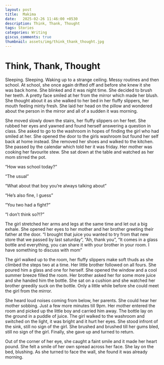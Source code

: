 ```yaml
---
layout: post
title:  Makima
date:   2025-02-26 11:46:00 +0530
description: Think, Thank, Thought
tags: Stories
categories: Writing
giscus_comments: true
thumbnail: assets/img/think_thank_thought.jpg
---
```


# Think, Thank, Thought

Sleeping. Sleeping. Waking up to a strange ceiling. Messy routines and then school. At school, she once again drifted off and before she knew it she was back home. She blinked and it was night time. She decided to brush her teeth. A pretty face smiled at her from the mirror which made her blush. She thought about it as she walked to her bed in her fluffy slippers, her mouth feeling minty fresh. She laid her head on the pillow and wondered about the person in the mirror and all of a sudden it was morning. 

She moved slowly down the stairs, her fluffy slippers on her feet. She rubbed her eyes and yawned and found herself answering a question in class. She asked to go to the washroom in hopes of finding the girl who had smiled at her. She opened the door to the girls washroom but found her self back at home instead. She removed her shoes and walked to the kitchen. She passed by the calendar which told her it was friday. Her mother was cooking her favourite stew. She sat down at the table and watched as her mom stirred the pot. 

“How was school today?” 

“The usual”

“What about that boy you’re always talking about”

“He’s also fine, I guess”

“You two had a fight?”

“I don’t think so?!?”

The girl stretched her arms and legs at the same time and let out a big exhale. She opened her eyes to her mother and her brother greeting their father at the door. “I brought that juice you wanted to try from that new store that we passed by last saturday”, “Ah, thank you”, “It comes in a glass bottle and everything, you can share it with your brother in your room. I have something to discuss with mom” 

The girl walked up to the room, her fluffy slippers make soft thuds as she climbed the steps two at a time. Her little brother followed on all fours. She poured him a glass and one for herself. She opened the window and a cool summer breeze filled the room. Her brother asked her for some more juice and she handed him the bottle. She sat on a cushion and she watched her brother greedily suck on the bottle. Only a little while before she could meet the girl from the mirror. 

She heard loud noises coming from below, her parents. She could hear her mother sobbing. Just a few more minutes till 9pm. Her mother entered the room and picked up the little boy and carried him away. The bottle lay on the ground in a puddle of juice. The girl walked to the washroom and switched on the light, it was bright and it hurt her eyes. She stood infront of the sink, still no sign of the girl. She brushed and brushed till her gums bled, still no sign of the girl. Finally, she gave up and turned to return. 

Out of the corner of her eye, she caught a faint smile and it made her heart pound. She felt a smile of her own spread across her face. She lay on the bed, blushing. As she turned to face the wall, she found it was already morning.